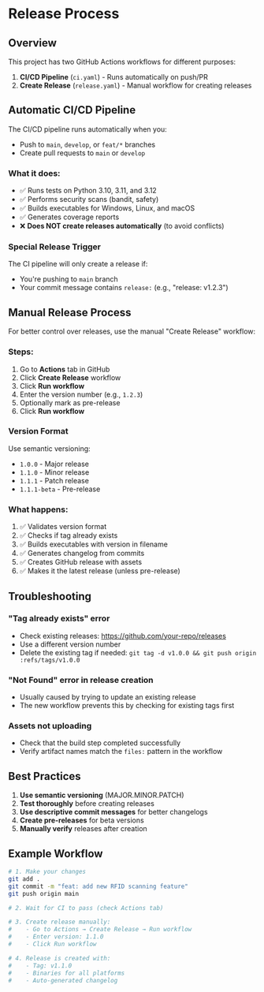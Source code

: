# Release Process

## Overview

This project has two GitHub Actions workflows for different purposes:

1. **CI/CD Pipeline** (`ci.yaml`) - Runs automatically on push/PR
2. **Create Release** (`release.yaml`) - Manual workflow for creating releases

## Automatic CI/CD Pipeline

The CI/CD pipeline runs automatically when you:

- Push to `main`, `develop`, or `feat/*` branches
- Create pull requests to `main` or `develop`

### What it does:

- ✅ Runs tests on Python 3.10, 3.11, and 3.12
- ✅ Performs security scans (bandit, safety)
- ✅ Builds executables for Windows, Linux, and macOS
- ✅ Generates coverage reports
- ❌ **Does NOT create releases automatically** (to avoid conflicts)

### Special Release Trigger

The CI pipeline will only create a release if:

- You're pushing to `main` branch
- Your commit message contains `release:` (e.g., "release: v1.2.3")

## Manual Release Process

For better control over releases, use the manual "Create Release" workflow:

### Steps:

1. Go to **Actions** tab in GitHub
2. Click **Create Release** workflow
3. Click **Run workflow**
4. Enter the version number (e.g., `1.2.3`)
5. Optionally mark as pre-release
6. Click **Run workflow**

### Version Format

Use semantic versioning:

- `1.0.0` - Major release
- `1.1.0` - Minor release
- `1.1.1` - Patch release
- `1.1.1-beta` - Pre-release

### What happens:

1. ✅ Validates version format
2. ✅ Checks if tag already exists
3. ✅ Builds executables with version in filename
4. ✅ Generates changelog from commits
5. ✅ Creates GitHub release with assets
6. ✅ Makes it the latest release (unless pre-release)

## Troubleshooting

### "Tag already exists" error

- Check existing releases: https://github.com/your-repo/releases
- Use a different version number
- Delete the existing tag if needed: `git tag -d v1.0.0 && git push origin :refs/tags/v1.0.0`

### "Not Found" error in release creation

- Usually caused by trying to update an existing release
- The new workflow prevents this by checking for existing tags first

### Assets not uploading

- Check that the build step completed successfully
- Verify artifact names match the `files:` pattern in the workflow

## Best Practices

1. **Use semantic versioning** (MAJOR.MINOR.PATCH)
2. **Test thoroughly** before creating releases
3. **Use descriptive commit messages** for better changelogs
4. **Create pre-releases** for beta versions
5. **Manually verify** releases after creation

## Example Workflow

```bash
# 1. Make your changes
git add .
git commit -m "feat: add new RFID scanning feature"
git push origin main

# 2. Wait for CI to pass (check Actions tab)

# 3. Create release manually:
#    - Go to Actions → Create Release → Run workflow
#    - Enter version: 1.1.0
#    - Click Run workflow

# 4. Release is created with:
#    - Tag: v1.1.0
#    - Binaries for all platforms
#    - Auto-generated changelog
```
